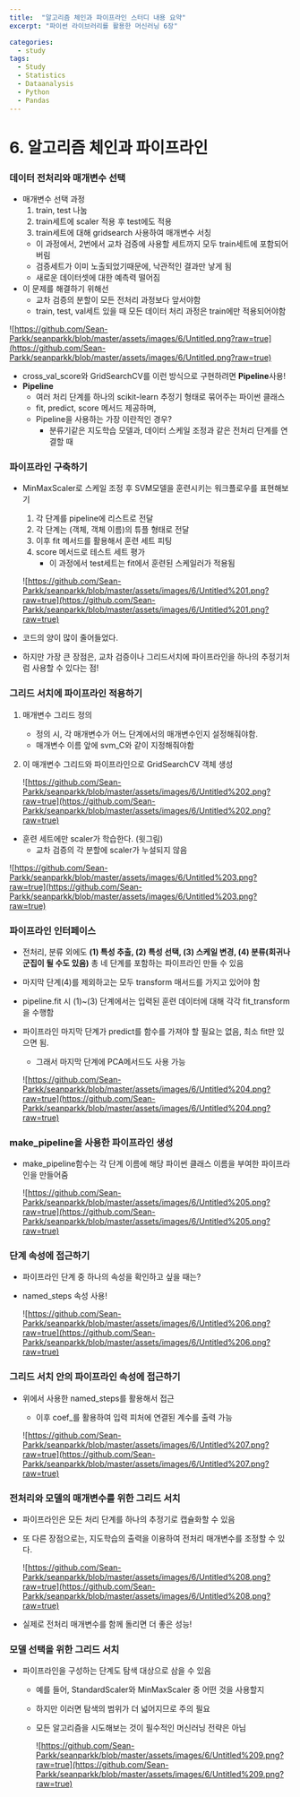 ```yaml
---
title:  "알고리즘 체인과 파이프라인 스터디 내용 요약"
excerpt: "파이썬 라이브러리를 활용한 머신러닝 6장"

categories:
  - study
tags:
  - Study
  - Statistics
  - Dataanalysis
  - Python
  - Pandas
---
```


# 6. 알고리즘 체인과 파이프라인

### 데이터 전처리와 매개변수 선택

- 매개변수 선택 과정
    1. train, test 나눔
    2. train세트에 scaler 적용 후 test에도 적용
    3. train세트에 대해 gridsearch 사용하여 매개변수 서칭
    - 이 과정에서, 2번에서 교차 검증에 사용할 세트까지 모두 train세트에 포함되어버림
    - 검증세트가 이미 노출되었기때문에, 낙관적인 결과만 낳게 됨
    - 새로운 데이터셋에 대한 예측력 떨어짐
- 이 문제를 해결하기 위해선
    - 교차 검증의 분할이 모든 전처리 과정보다 앞서야함
    - train, test, val세트 있을 때 모든 데이터 처리 과정은 train에만 적용되어야함

![https://github.com/Sean-Parkk/seanparkk/blob/master/assets/images/6/Untitled.png?raw=true](https://github.com/Sean-Parkk/seanparkk/blob/master/assets/images/6/Untitled.png?raw=true)

- cross_val_score와 GridSearchCV를 이런 방식으로 구현하려면 **Pipeline**사용!
- **Pipeline**
    - 여러 처리 단계를 하나의 scikit-learn 추정기 형태로 묶어주는 파이썬 클래스
    - fit, predict, score 메서드 제공하며,
    - Pipeline을 사용하는 가장 이란적인 경우?
        - 분류기같은 지도학습 모델과, 데이터 스케일 조정과 같은 전처리 단계를 연결할 때

### 파이프라인 구축하기

- MinMaxScaler로 스케일 조정 후 SVM모델을 훈련시키는 워크플로우를 표현해보기
    1. 각 단계를 pipeline에 리스트로 전달
    2. 각 단계는 (객체, 객체 이름)의 튜플 형태로 전달
    3. 이후 fit 메서드를 활용해서 훈련 세트 피팅
    4. score 메서드로 테스트 세트 평가
        - 이 과정에서 test세트는 fit에서 훈련된 스케일러가 적용됨

    ![https://github.com/Sean-Parkk/seanparkk/blob/master/assets/images/6/Untitled%201.png?raw=true](https://github.com/Sean-Parkk/seanparkk/blob/master/assets/images/6/Untitled%201.png?raw=true)

- 코드의 양이 많이 줄어들었다.
- 하지만 가장 큰 장점은, 교차 검증이나 그리드서치에 파이프라인을 하나의 추정기처럼 사용할 수 있다는 점!

### 그리드 서치에 파이프라인 적용하기

1. 매개변수 그리드 정의
    - 정의 시, 각 매개변수가 어느 단계에서의 매개변수인지 설정해줘야함.
    - 매개변수 이름 앞에 svm_C와 같이 지정해줘야함
2. 이 매개변수 그리드와 파이프라인으로 GridSearchCV 객체 생성

    ![https://github.com/Sean-Parkk/seanparkk/blob/master/assets/images/6/Untitled%202.png?raw=true](https://github.com/Sean-Parkk/seanparkk/blob/master/assets/images/6/Untitled%202.png?raw=true)

- 훈련 세트에만 scaler가 학습한다. (윗그림)
    - 교차 검증의 각 분할에 scaler가 누설되지 않음

![https://github.com/Sean-Parkk/seanparkk/blob/master/assets/images/6/Untitled%203.png?raw=true](https://github.com/Sean-Parkk/seanparkk/blob/master/assets/images/6/Untitled%203.png?raw=true)

### 파이프라인 인터페이스

- 전처리, 분류 외에도 **(1) 특성 추출, (2) 특성 선택, (3) 스케일 변경, (4) 분류(회귀나 군집이 될 수도 있음)** 총 네 단계를 포함하는 파이프라인 만들 수 있음
- 마지막 단계(4)를 제외하고는 모두 transform 매서드를 가지고 있어야 함
- pipeline.fit 시 (1)~(3) 단계에서는 입력된 훈련 데이터에 대해 각각 fit_transform을 수행함
- 파이프라인 마지막 단계가 predict를 함수를 가져야 할 필요는 없음, 최소 fit만 있으면 됨.
    - 그래서 마지막 단계에 PCA메서드도 사용 가능

    ![https://github.com/Sean-Parkk/seanparkk/blob/master/assets/images/6/Untitled%204.png?raw=true](https://github.com/Sean-Parkk/seanparkk/blob/master/assets/images/6/Untitled%204.png?raw=true)

### make_pipeline을 사용한 파이프라인 생성

- make_pipeline함수는 각 단계 이름에 해당 파이썬 클래스 이름을 부여한 파이프라인을 만들어줌

    ![https://github.com/Sean-Parkk/seanparkk/blob/master/assets/images/6/Untitled%205.png?raw=true](https://github.com/Sean-Parkk/seanparkk/blob/master/assets/images/6/Untitled%205.png?raw=true)

### 단계 속성에 접근하기

- 파이프라인 단계 중 하나의 속성을 확인하고 싶을 때는?
- named_steps 속성 사용!

    ![https://github.com/Sean-Parkk/seanparkk/blob/master/assets/images/6/Untitled%206.png?raw=true](https://github.com/Sean-Parkk/seanparkk/blob/master/assets/images/6/Untitled%206.png?raw=true)

### 그리드 서치 안의 파이프라인 속성에 접근하기

- 위에서 사용한 named_steps를 활용해서 접근
    - 이후 coef_를 활용하여 입력 피처에 연결된 계수를 출력 가능

    ![https://github.com/Sean-Parkk/seanparkk/blob/master/assets/images/6/Untitled%207.png?raw=true](https://github.com/Sean-Parkk/seanparkk/blob/master/assets/images/6/Untitled%207.png?raw=true)

### 전처리와 모델의 매개변수를 위한 그리드 서치

- 파이프라인은 모든 처리 단계를 하나의 추정기로 캡슐화할 수 있음
- 또 다른 장점으로는, 지도학습의 출력을 이용하여 전처리 매개변수를 조정할 수 있다.

    ![https://github.com/Sean-Parkk/seanparkk/blob/master/assets/images/6/Untitled%208.png?raw=true](https://github.com/Sean-Parkk/seanparkk/blob/master/assets/images/6/Untitled%208.png?raw=true)

- 실제로 전처리 매개변수를 함께 돌리면 더 좋은 성능!

### 모델 선택을 위한 그리드 서치

- 파이프라인을 구성하는 단계도 탐색 대상으로 삼을 수 있음
    - 예를 들어, StandardScaler와 MinMaxScaler 중 어떤 것을 사용할지
    - 하지만 이러면 탐색의 범위가 더 넓어지므로 주의 필요
    - 모든 알고리즘을 시도해보는 것이 필수적인 머신러닝 전략은 아님

        ![https://github.com/Sean-Parkk/seanparkk/blob/master/assets/images/6/Untitled%209.png?raw=true](https://github.com/Sean-Parkk/seanparkk/blob/master/assets/images/6/Untitled%209.png?raw=true)
